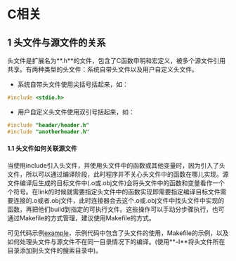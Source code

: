 # C相关

## 1 头文件与源文件的关系

头文件是扩展名为**.h**的文件，包含了C函数申明和宏定义，被多个源文件引用共享。有两种类型的头文件：系统自带头文件以及用户自定义头文件。
- 系统自带头文件使用尖括号括起来，如：
``` c
#include <stdio.h>
```
- 用户自定义头文件使用双引号括起来，如：
``` c
#include "header/header.h"
#include "anotherheader.h"
```

#### 1.1 头文件如何关联源文件
当使用include引入头文件，并使用头文件中的函数或其他变量时，因为引入了头文件，所以可以通过编译阶段，此时程序并不关心头文件中的函数在哪儿实现。源文件编译后生成的目标文件中(.o或.obj文件)会将头文件中的函数和变量看作一个个符号。在link的时候就需要指定头文件中的函数实现即需要指定编译目标文件需要连接的.o或者.obj文件，此时连接器会去这个.o或.obj文件中找头文件中实现的函数，再把他们build到指定的可执行文件。这些操作可以手动分步骤执行，也可通过Makefile的方式管理，建议使用Makefile的方式。

可见代码示例[example]()，示例代码中包含了头文件的使用，Makefile的示例，以及如何处理头文件与源文件不在同一目录情况下的编译。(使用**-I**将头文件所在目录添加到头文件的搜索目录中)。
